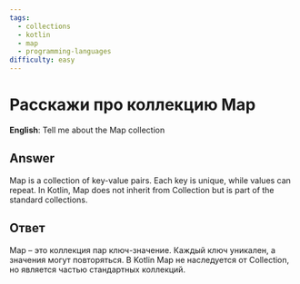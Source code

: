 ```yaml
---
tags:
  - collections
  - kotlin
  - map
  - programming-languages
difficulty: easy
---
```


# Расскажи про коллекцию Map

**English**: Tell me about the Map collection

## Answer

Map is a collection of key-value pairs. Each key is unique, while values can repeat. In Kotlin, Map does not inherit from Collection but is part of the standard collections.

## Ответ

Map – это коллекция пар ключ-значение. Каждый ключ уникален, а значения могут повторяться. В Kotlin Map не наследуется от Collection, но является частью стандартных коллекций.

